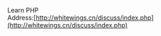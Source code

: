 Learn PHP   
Address:[http://whitewings.cn/discuss/index.php](http://whitewings.cn/discuss/index.php)

